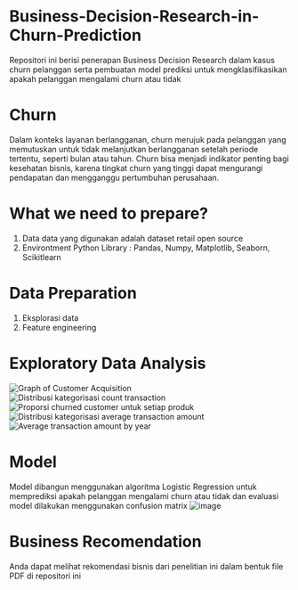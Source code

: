 # Business-Decision-Research-in-Churn-Prediction
Repositori ini berisi penerapan Business Decision Research dalam kasus churn pelanggan serta pembuatan model prediksi untuk mengklasifikasikan apakah pelanggan mengalami churn atau tidak

# Churn
Dalam konteks layanan berlangganan, churn merujuk pada pelanggan yang memutuskan untuk tidak melanjutkan berlangganan setelah periode tertentu, seperti bulan atau tahun. Churn bisa menjadi indikator penting bagi kesehatan bisnis, karena tingkat churn yang tinggi dapat mengurangi pendapatan dan mengganggu pertumbuhan perusahaan.

# What we need to prepare?
1. Data
data yang digunakan adalah dataset retail open source
2. Environtment
Python
Library : Pandas, Numpy, Matplotlib, Seaborn, Scikitlearn

# Data Preparation
1. Eksplorasi data
2. Feature engineering

# Exploratory Data Analysis
![Graph of Customer Acquisition](https://github.com/khanifah-gif/Business-Decision-Research-in-Churn-Prediction/assets/100893371/3d650dab-b4dc-4fca-bdbb-4f0fc18db2a3)
![Distribusi kategorisasi count transaction](https://github.com/khanifah-gif/Business-Decision-Research-in-Churn-Prediction/assets/100893371/b614988b-f1c5-485e-8611-15b684e32813)
![Proporsi churned customer untuk setiap produk](https://github.com/khanifah-gif/Business-Decision-Research-in-Churn-Prediction/assets/100893371/f6fecc8c-b952-4aea-9640-76ed3abbc5c2)
![Distribusi kategorisasi average transaction amount](https://github.com/khanifah-gif/Business-Decision-Research-in-Churn-Prediction/assets/100893371/df13f383-aa35-4062-b760-a0c65b0e96f3)
![Average transaction amount by year](https://github.com/khanifah-gif/Business-Decision-Research-in-Churn-Prediction/assets/100893371/d76e4487-3917-469f-93e6-11f10aeeac13)

# Model
Model dibangun menggunakan algoritma Logistic Regression untuk memprediksi apakah pelanggan mengalami churn atau tidak dan evaluasi model dilakukan menggunakan confusion matrix
![image](https://github.com/khanifah-gif/Business-Decision-Research-in-Churn-Prediction/assets/100893371/b052e34e-9463-4e12-b867-f86462a4ebef)

# Business Recomendation
Anda dapat melihat rekomendasi bisnis dari penelitian ini dalam bentuk file PDF di repositori ini
